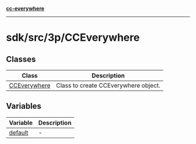 [**cc-everywhere**](../../../../index.md)

***

# sdk/src/3p/CCEverywhere

## Classes

| Class | Description |
| ------ | ------ |
| [CCEverywhere](../cc-everywhere/classes/cc-everywhere.md) | Class to create CCEverywhere object. |

## Variables

| Variable | Description |
| ------ | ------ |
| [default](../cc-everywhere/variables/default.md) | - |
